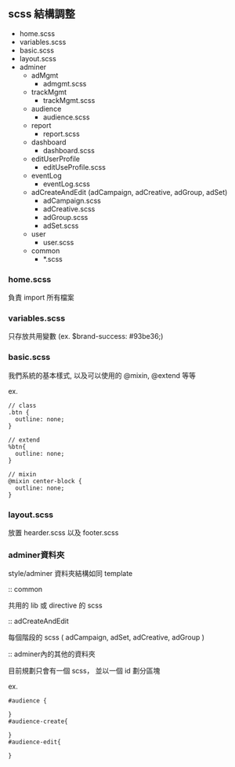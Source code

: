 ## scss 結構調整

* home.scss
* variables.scss
* basic.scss
* layout.scss
* adminer
  * adMgmt
    * admgmt.scss
  * trackMgmt
    * trackMgmt.scss
  * audience
    * audience.scss
  * report
    * report.scss
  * dashboard
    * dashboard.scss
  * editUserProfile
    * editUseProfile.scss
  * eventLog
    * eventLog.scss
  * adCreateAndEdit (adCampaign, adCreative, adGroup, adSet)
    * adCampaign.scss
    * adCreative.scss
    * adGroup.scss
    * adSet.scss
  * user
    * user.scss
  * common
    * *.scss


### home.scss

負責 import 所有檔案

### variables.scss

只存放共用變數 (ex. $brand-success: #93be36;)

### basic.scss

我們系統的基本樣式, 以及可以使用的 @mixin, @extend 等等

ex. 

```
// class
.btn {
  outline: none;
}

// extend
%btn{
  outline: none;
}

// mixin
@mixin center-block {
  outline: none;
}

```

### layout.scss

放置 hearder.scss 以及 footer.scss

### adminer資料夾

   style/adminer 資料夾結構如同 template

:: common

共用的 lib 或 directive 的 scss

:: adCreateAndEdit

每個階段的 scss ( adCampaign, adSet, adCreative, adGroup )

:: adminer內的其他的資料夾

目前規劃只會有一個 scss， 並以一個 id 劃分區塊

ex.

```
#audience {

}
#audience-create{

}
#audience-edit{

}
```



